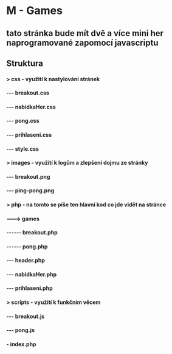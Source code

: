 # M - Games

## tato stránka bude mít dvě a více mini her naprogramované zapomocí javascriptu 

## Struktura
#### > css - využití k nastylování stránek 
#### --- breakout.css
#### --- nabidkaHer.css
#### --- pong.css
#### --- prihlaseni.css
#### --- style.css
#### > images - využití k logům a zlepšení dojmu ze stránky
#### --- breakout.png
#### --- ping-pong.png
#### > php - na tomto se píše ten hlavni kod co jde vidět na stránce
#### ---> games
#### ------ breakout.php
#### ------ pong.php
#### --- header.php
#### --- nabidkaHer.php
#### --- prihlaseni.php
#### > scripts - využití k funkčním věcem 
#### --- breakout.js
#### --- pong.js
#### - index.php
